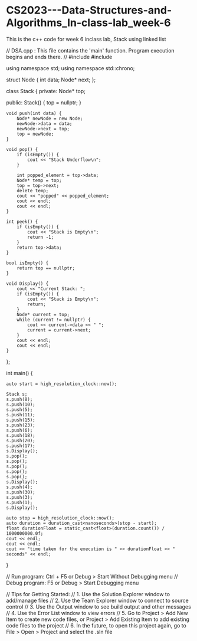 # CS2023---Data-Structures-and-Algorithms_In-class-lab_week-6
This is the c++ code for week 6 inclass lab, Stack using linked list

// DSA.cpp : This file contains the 'main' function. Program execution begins and ends there.
//
#include <iostream>
#include <chrono>

using namespace std;
using namespace std::chrono;

struct Node {
    int data;
    Node* next;
};

class Stack {
private:
    Node* top;

public:
    Stack() {
        top = nullptr;
    }

    void push(int data) {
        Node* newNode = new Node;
        newNode->data = data;
        newNode->next = top;
        top = newNode;
    }

    void pop() {
        if (isEmpty()) {
            cout << "Stack Underflow\n";
        }

        int popped_element = top->data;
        Node* temp = top;
        top = top->next;
        delete temp;
        cout << "popped" << popped_element;
        cout << endl;
        cout << endl;
    }

    int peek() {
        if (isEmpty()) {
            cout << "Stack is Empty\n";
            return -1;
        }
        return top->data;
    }

    bool isEmpty() {
        return top == nullptr;
    }

    void Display() {
        cout << "Current Stack: ";
        if (isEmpty()) {
            cout << "Stack is Empty\n";
            return;
        }
        Node* current = top;
        while (current != nullptr) {
            cout << current->data << " ";
            current = current->next;
        }
        cout << endl;
        cout << endl;
    }
};

int main() {

    auto start = high_resolution_clock::now();

    Stack s;
    s.push(8);
    s.push(10);
    s.push(5);
    s.push(11);
    s.push(15);
    s.push(23);
    s.push(6);
    s.push(18);
    s.push(20);
    s.push(17);
    s.Display();
    s.pop();
    s.pop();
    s.pop();
    s.pop();
    s.pop();
    s.Display();
    s.push(4);
    s.push(30);
    s.push(3);
    s.push(1);
    s.Display();

    auto stop = high_resolution_clock::now();
    auto duration = duration_cast<nanoseconds>(stop - start);
    float durationFloat = static_cast<float>(duration.count()) / 1000000000.0f;
    cout << endl;
    cout << endl;
    cout << "time taken for the execution is " << durationFloat << " seconds" << endl;
}

// Run program: Ctrl + F5 or Debug > Start Without Debugging menu
// Debug program: F5 or Debug > Start Debugging menu

// Tips for Getting Started: 
//   1. Use the Solution Explorer window to add/manage files
//   2. Use the Team Explorer window to connect to source control
//   3. Use the Output window to see build output and other messages
//   4. Use the Error List window to view errors
//   5. Go to Project > Add New Item to create new code files, or Project > Add Existing Item to add existing code files to the project
//   6. In the future, to open this project again, go to File > Open > Project and select the .sln file
